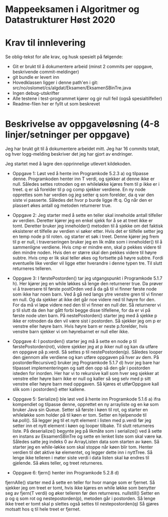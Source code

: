 # Mappeeksamen i Algoritmer og Datastrukturer Høst 2020

# Krav til innlevering

Se oblig-tekst for alle krav, og husk spesielt på følgende:

* Git er brukt til å dokumentere arbeid (minst 2 commits per oppgave, beskrivende commit-meldinger)	
* git bundle er levert inn
* Hovedklassen ligger i denne path'en i git: src/no/oslomet/cs/algdat/Eksamen/EksamenSBinTre.java
* Ingen debug-utskrifter
* Alle testene i test-programmet kjører og gir null feil (også spesialtilfeller)
* Readme-filen her er fyllt ut som beskrevet


# Beskrivelse av oppgaveløsning (4-8 linjer/setninger per oppgave)

Jeg har brukt git til å dokumentere arbeidet mitt. Jeg har 16 commits totalt, og hver logg-melding beskriver det jeg har gjort av endringer.

Jeg startet med å lagre den opprinnelige utlevert kildekoden.

* Oppgave 1: Løst ved å hente inn Programkode 5.2.3 a) og tilpasse denne. Programkoden henter inn T verdi, og sjekker at denne ikke er null.
Således settes rotnoden og en whileløkke kjøres frem til p ikke er i treet. q er så forelder til p og comp sjekker verdiene.
En ny node opprettes som har verdien og jeg setter q som forelder, da q var den siste vi passerte.
Således det hvor p burde ligge ift q. Og når den er plassert økes antall og metoden returnerer true.

* Oppgave 2: Jeg starter med å sette en teller skal inneholde antall tilfeller av verdien. Deretter kjører jeg en enkel sjekk for å se at treet ikke er tomt.
Deretter bruker jeg inneholder() metoden til å sjekke om det faktisk eksisterer et tilfelle av verdien vi søker etter. Hvis det er tiilfelle setter jeg en temp node p til roten.  og starter et søk i treet.
Denne kjører jeg frem til p er null, i traverseringen bruker jeg en lik måte som i inneholder() til å sammenligne verdiene.
Hvis cmp er mindre enn, skal p pekkes videre til den mindre noden. Hvis den er større skal den pekkes videre til høyre subtre.
Hvis cmp er lik skal teller økes og fortsette på høyre subtre. Fordi eventuelle like verdier vil ligge etter hverandre i denne typen tre.
Til slutt returneres telleren.

* Oppgave 3: I førstePostorden() tar jeg utgangspunkt i Programkode 5.1.7 h). 
Her kjører jeg en while løkkes så lenge den returnerer true. 
Da prøver vi å traversere til første postOrden ved å da gå til vi finner første node som ikke har noen barn.
Ved å gå ned langs ytre venstre gren til vi finner en null. Og da sjekker at ikke det går noe videre ned til høyre for den. 
For da må vi løpe videre ned den til vi finner en null der. 
Så returnerer vi p til slutt da den har gått forbi begge disse tilfellene, for da er vi på første node uten barn.
På nestePostorden() starter jeg med å sjekke p ikke er rotnoden da den vil være sist i postorden. 
Så sjekker jeg om p er venstre eller høyre barn. Hvis høyre barn er neste p.forelder, hvis venstre barn sjekker vi om høyrebarnet er null eller ikke.

* Oppgave 4: I postorden() starter jeg må å sette en node p til førstePostorden(rot), videre sjekker jeg at p ikker null og kan da utføre en oppgave på p.verdi.
Så settes p til nestePostorden(p). Således looper den gjennom alle verdiene og kan utføre oppgaven på hver av dem.
På postorderRecursive() bruker jeg Programkode 5.1.7 d) hvor jeg bare har tilpasset implementeringen og satt den opp så den går i postorden isteden for inorden.
Her har vi to rekursive kall som hver seg sjekker at venstre eller høyre barn ikke er null og kaller så seg selv med p sitt venstre eller høyre barn med oppgaven.
Så kjøres et utførOppgave kall slik som i postorden() etter kallene.

* Oppgave 5: Serialize() ble løst ved å hente inn Programkode 5.1.6 a) ifra kompendiet og tilpasse denne, opprettet en ny arrayliste og en kø som bruker Java sin Queue.
Setter så første i køen til rot, og starter en whileløkke som holder på til køen er tom. Setter en hjelpenode til kø.poll().
Så legger jeg til et nytt element i listen med p.verdi før jeg setter inn et nytt element i køen og looper tilbake. Til slutt returneres liste.
På deserialize() begynte jeg på likmåte som i serialize() ved å sette en instans av EksamenSBinTre og sette en lenket liste som skal være kø.
Således satte jeg indeks 0 av ArrayListen data som starten av køen.
Så starter jeg en while-løkke som skal stoppe når køen blir tom. Henter verdien til det aktive kø elementet, og legger dette inn i nyttTree.
Så lenge ikke telleren i møter siste verdi i data listen skal kø endres til gjelende. Så økes teller, og treet returneres.
 
* Oppgave 6: fjern() henter inn Programkode 5.2.8 d) 

fjernAlle() starter med å sette en teller for hvor mange som er fjernet.
Så sjekker jeg om treet er tomt, hvis ikke kjøres en while løkke som benytter seg av fjern(T verdi) og øker telleren før den returneres.
nullstill() Setter en p og q som rot og nestepostorden(p), metoden går i postorden. 
Så lenge ikke treet er tomt skal p slettes også settes til nestepostorden(q) Så gjøres motsatt hos q til hele treet er fjernet.